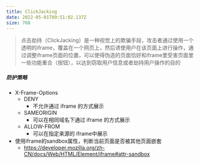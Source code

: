 ```yaml
---
title: ClickJacking
date: 2022-05-01T09:51:02.137Z
size: 768
---
```

> 点击劫持（ClickJacking）是一种视觉上的欺骗手段，攻击者通过使用一个透明的iframe，覆盖在一个网页上，然后诱使用户在该页面上进行操作，通过调整iframe页面的位置，可以使得伪造的页面恰好和iframe里受害页面里一些功能重合（按钮），以达到窃取用户信息或者劫持用户操作的目的

##### 防护策略

- X-Frame-Options
  - DENY
    - 不允许通过 iframe 的方式展示
  - SAMEORIGIN
    - 可以在相同域名下通过 iframe 的方式展示
  - ALLOW-FROM
    - 可以在指定来源的 iframe中展示
- 使用iframe的sandbox属性，判断当前页面是否被其他页面嵌套
  - https://developer.mozilla.org/zh-CN/docs/Web/HTML/Element/iframe#attr-sandbox
